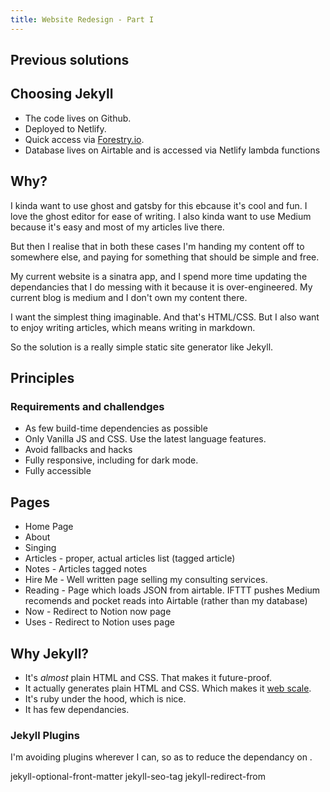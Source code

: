 ```yaml
---
title: Website Redesign - Part I
---
```






























## Previous solutions

## Choosing Jekyll


* The code lives on Github.
* Deployed to Netlify.
* Quick access via [Forestry.io](forestry.io).
* Database lives on Airtable and is accessed via Netlify lambda functions

## Why?

I kinda want to use ghost and gatsby for this ebcause it's cool and fun. I love the ghost editor for ease of writing. I also kinda want to use Medium because it's easy and most of my articles live there.

But then I realise that in both these cases I'm handing my content off to somewhere else, and paying for something that should be simple and free.

My current website is a sinatra app, and I spend more time updating the dependancies that I do messing with it because it is over-engineered. My current blog is medium and I don't own my content there.

I want the simplest thing imaginable. And that's HTML/CSS. But I also want to enjoy writing articles, which means writing in markdown.

So the solution is a really simple static site generator like Jekyll.

## Principles

### Requirements and challendges

* As few build-time dependencies as possible
* Only Vanilla JS and CSS. Use the latest language features.
* Avoid fallbacks and hacks
* Fully responsive, including for dark mode.
* Fully accessible

## Pages

* Home Page
* About
* Singing
* Articles - proper, actual articles list (tagged article)
* Notes - Articles tagged notes
* Hire Me - Well written page selling my consulting services.
* Reading - Page which loads JSON from airtable. IFTTT pushes Medium recomends and pocket reads into Airtable (rather than my database)
* Now - Redirect to Notion now page
* Uses - Redirect to Notion uses page

## Why Jekyll?

* It's _almost_ plain HTML and CSS. That makes it future-proof.
* It actually generates plain HTML and CSS. Which makes it [web scale](https://www.youtube.com/watch?v=b2F-DItXtZs).
* It's ruby under the hood, which is nice.
* It has few dependancies.









### Jekyll Plugins
I'm avoiding plugins wherever I can, so as to reduce the dependancy on .

jekyll-optional-front-matter
jekyll-seo-tag
jekyll-redirect-from
